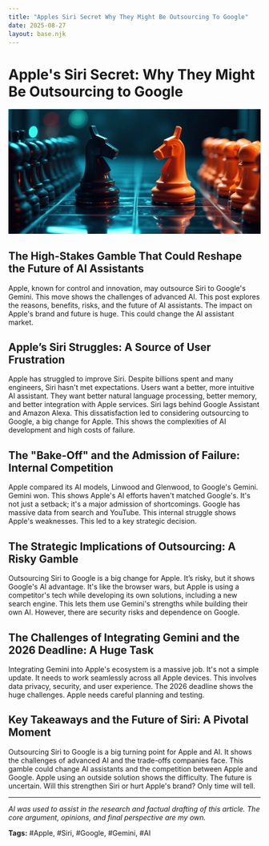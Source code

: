 ```yaml
---
title: "Apples Siri Secret Why They Might Be Outsourcing To Google"
date: 2025-08-27
layout: base.njk
---
```

# Apple's Siri Secret: Why They Might Be Outsourcing to Google

![](/images/20250827-apple-considers-google-gemini-to-power-next-gen-si_img.png)


## The High-Stakes Gamble That Could Reshape the Future of AI Assistants

Apple, known for control and innovation, may outsource Siri to Google's Gemini. This move shows the challenges of advanced AI.  This post explores the reasons, benefits, risks, and the future of AI assistants.  The impact on Apple's brand and future is huge. This could change the AI assistant market.


## Apple’s Siri Struggles: A Source of User Frustration

Apple has struggled to improve Siri.  Despite billions spent and many engineers, Siri hasn't met expectations. Users want a better, more intuitive AI assistant. They want better natural language processing, better memory, and better integration with Apple services.  Siri lags behind Google Assistant and Amazon Alexa.  This dissatisfaction led to considering outsourcing to Google, a big change for Apple. This shows the complexities of AI development and high costs of failure.


## The "Bake-Off" and the Admission of Failure: Internal Competition

Apple compared its AI models, Linwood and Glenwood, to Google's Gemini. Gemini won. This shows Apple's AI efforts haven't matched Google's.  It's not just a setback; it's a major admission of shortcomings. Google has massive data from search and YouTube.  This internal struggle shows Apple's weaknesses.  This led to a key strategic decision.


## The Strategic Implications of Outsourcing: A Risky Gamble

Outsourcing Siri to Google is a big change for Apple. It’s risky, but it shows Google's AI advantage.  It's like the browser wars, but Apple is using a competitor's tech while developing its own solutions, including a new search engine. This lets them use Gemini's strengths while building their own AI.  However, there are security risks and dependence on Google.


## The Challenges of Integrating Gemini and the 2026 Deadline: A Huge Task

Integrating Gemini into Apple's ecosystem is a massive job.  It's not a simple update. It needs to work seamlessly across all Apple devices.  This involves data privacy, security, and user experience. The 2026 deadline shows the huge challenges. Apple needs careful planning and testing.


## Key Takeaways and the Future of Siri: A Pivotal Moment

Outsourcing Siri to Google is a big turning point for Apple and AI.  It shows the challenges of advanced AI and the trade-offs companies face. This gamble could change AI assistants and the competition between Apple and Google.  Apple using an outside solution shows the difficulty. The future is uncertain.  Will this strengthen Siri or hurt Apple's brand? Only time will tell.


---

*AI was used to assist in the research and factual drafting of this article. The core argument, opinions, and final perspective are my own.*

**Tags:** #Apple, #Siri, #Google, #Gemini, #AI


